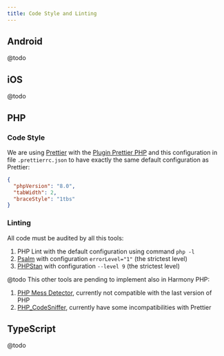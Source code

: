 ```yaml
---
title: Code Style and Linting
---
```


## Android

@todo

## iOS

@todo

## PHP

### Code Style

We are using [Prettier](https://prettier.io/) with the [Plugin Prettier PHP](https://github.com/prettier/plugin-php) 
and this configuration in file `.prettierrc.json` to have exactly the same default configuration as Prettier:

```json
{
  "phpVersion": "8.0",
  "tabWidth": 2,
  "braceStyle": "1tbs"
}
```

### Linting

All code must be audited by all this tools:

1. PHP Lint with the default configuration using command `php -l`
2. [Psalm](https://psalm.dev/) with configuration `errorLevel="1"` (the strictest level)
3. [PHPStan](https://phpstan.org/) with configuration `--level 9` (the strictest level)

@todo This other tools are pending to implement also in Harmony PHP:

1. [PHP Mess Detector](https://phpmd.org/), currently not compatible with the last version of PHP
2. [PHP_CodeSniffer](https://github.com/squizlabs/PHP_CodeSniffer), currently have some incompatibilities with Prettier


## TypeScript

@todo
